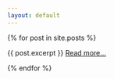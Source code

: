 ```yaml
---
layout: default
---
```

<div>
{% for post in site.posts %}
    <p>
    {{ post.excerpt }}
        <a href="{{ post.url }})">Read more...</a>
    </p>
    
{% endfor %}
</div>
